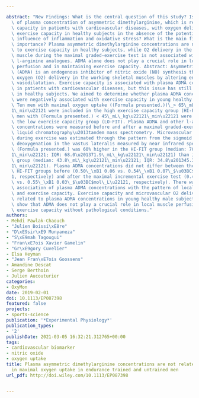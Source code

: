 ---
abstract: "New Findings: What is the central question of this study? Is there an association\
  \ of plasma concentration of asymmetric dimethylarginine, which is related to exercise\
  \ capacity in patients with cardiovascular diseases, with oxygen delivery and subsequently\
  \ exercise capacity in healthy subjects in the absence of the potentially confounding\
  \ influence of inflammation and oxidative stress? What is the main finding and its\
  \ importance? Plasma asymmetric dimethylarginine concentrations are not related\
  \ to exercise capacity in healthy subjects, while O2 delivery in the working skeletal\
  \ muscle during the maximal graded-exercise test is not associated with any of the\
  \ l-arginine analogues. ADMA alone does not play a crucial role in local muscle\
  \ perfusion and in maintaining exercise capacity. Abstract: Asymmetric dimethylarginine\
  \ (ADMA) is an endogenous inhibitor of nitric oxide (NO) synthesis that could limit\
  \ oxygen (O2) delivery in the working skeletal muscles by altering endothelium-dependent\
  \ vasodilatation. Exercise capacity is associated with plasma ADMA concentrations\
  \ in patients with cardiovascular diseases, but this issue has still not been investigated\
  \ in healthy subjects. We aimed to determine whether plasma ADMA concentrations\
  \ were negatively associated with exercise capacity in young healthy male subjects.\
  \ Ten men with maximal oxygen uptake ((Formula presented.))\_> 65\_mL\_kg\u2212\
  1\_min\u22121 were included in the high exercise capacity group (HI-FIT), and 10\
  \ men with (Formula presented.) < 45\_mL\_kg\u22121\_min\u22121 were included in\
  \ the low exercise capacity group (LO-FIT). Plasma ADMA and other l-arginine analogue\
  \ concentrations were measured before and after a maximal graded-exercise test by\
  \ liquid chromatography\u2013tandem mass spectrometry. Microvascular O2 delivery\
  \ during exercise was estimated through the pattern from the sigmoid model of muscle\
  \ deoxygenation in the vastus lateralis measured by near infrared spectroscopy.\
  \ (Formula presented.) was 60% higher in the HI-FIT group (median: 70.2\_mL\_kg\u2212\
  1\_min\u22121; IQR: 68.0\u201371.9\_mL\_kg\u22121\_min\u22121) than in the LO-FIT\
  \ group (median: 43.8\_mL\_kg\u22121\_min\u22121; IQR: 34.8\u201345.3\_mL\_kg\u2212\
  1\_min\u22121). Plasma ADMA concentrations did not differ between the LO-FIT and\
  \ HI-FIT groups before (0.50\_\xB1 0.06 vs. 0.54\_\xB1 0.07\_$\u03BC$mol\_L\u2212\
  1, respectively) and after the maximal incremental exercise test (0.49\_\xB1 0.08\
  \ vs. 0.55\_\xB1 0.03\_$\u03BC$mol\_L\u22121, respectively). There was no significant\
  \ association of plasma ADMA concentrations with the pattern of local muscle deoxygenation\
  \ and exercise capacity. Exercise capacity and microvascular O2 delivery are not\
  \ related to plasma ADMA concentrations in young healthy male subjects. Our findings\
  \ show that ADMA does not play a crucial role in local muscle perfusion and in maintaining\
  \ exercise capacity without pathological conditions."
authors:
- Mehdi Pawlak-Chaouch
- "Julien Boissi\xE8re"
- "D\xE9sir\xE9 Munyaneza"
- "S\xE9mah Tagougui"
- "Fran\xE7ois Xavier Gamelin"
- "Gr\xE9gory Cuvelier"
- Elsa Heyman
- "Jean Fran\xE7ois Goossens"
- Amandine Descat
- Serge Berthoin
- Julien Aucouturier
categories:
- OxyMon
date: 2019-02-01
doi: 10.1113/EP087398
featured: false
projects:
- sports-science
publication: '*Experimental Physiology*'
publication_types:
- '2'
publishDate: 2021-03-05 16:32:21.312765+00:00
tags:
- cardiovascular biomarker
- nitric oxide
- oxygen uptake
title: Plasma asymmetric dimethylarginine concentrations are not related to differences
  in maximal oxygen uptake in endurance trained and untrained men
url_pdf: http://doi.wiley.com/10.1113/EP087398

---
